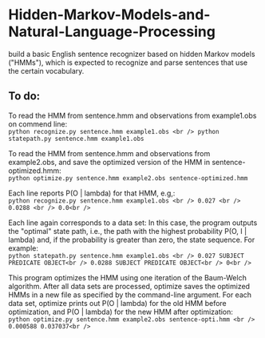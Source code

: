 # Hidden-Markov-Models-and-Natural-Language-Processing

build a basic English sentence recognizer based on hidden Markov models ("HMMs"), which is expected to recognize and parse sentences that use the certain vocabulary.

## To do:
  To read the HMM from sentence.hmm and observations from example1.obs on commend line: <br />
    ```
    python recognize.py sentence.hmm example1.obs <br />
    python statepath.py sentence.hmm example1.obs
    ```

  To read the HMM from sentence.hmm and observations from example2.obs, and save the optimized version of the HMM in sentence-optimized.hmm:<br />
    ```
    python optimize.py sentence.hmm example2.obs sentence-optimized.hmm
    ```
  
  Each line reports P(O | lambda) for that HMM, e.g,:<br />
    ```
    python recognize.py sentence.hmm example1.obs <br />
    0.027 <br />
    0.0288 <br />
    0.0<br />
    ```
  
  
  
  Each line again corresponds to a data set:  In this case, the program outputs the "optimal" state path, i.e., the path with the highest probability P(O, I | lambda) and, if the probability is greater than zero, the state sequence.  For example: <br />
    ```
    python statepath.py sentence.hmm example1.obs <br />
    0.027 SUBJECT PREDICATE OBJECT<br />
    0.0288 SUBJECT PREDICATE OBJECT<br />
    0<br />
    ```
  
  
  
  This program optimizes the HMM using one iteration of the Baum-Welch algorithm.  After all data sets are processed, optimize saves the optimized HMMs in a new file as specified by the command-line argument.
  For each data set, optimize prints out P(O | lambda) for the old HMM before optimization, and P(O | lambda) for the new HMM after optimization: <br />
    ```
    python optimize.py sentence.hmm example2.obs sentence-opti.hmm <br />
    0.000588 0.037037<br />
    ```
    
  
